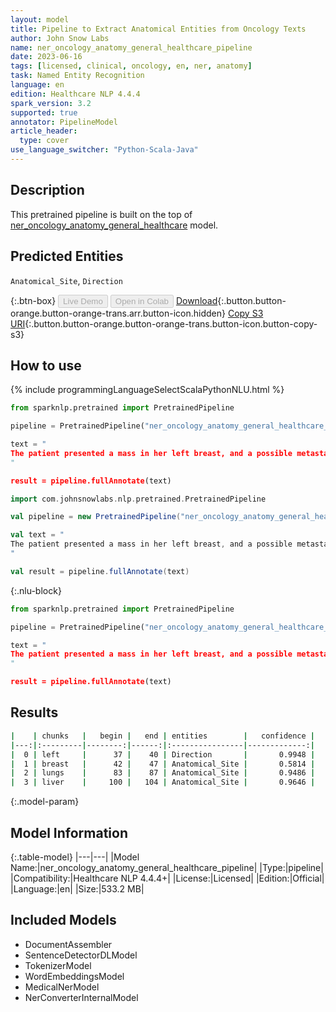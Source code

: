 ```yaml
---
layout: model
title: Pipeline to Extract Anatomical Entities from Oncology Texts
author: John Snow Labs
name: ner_oncology_anatomy_general_healthcare_pipeline
date: 2023-06-16
tags: [licensed, clinical, oncology, en, ner, anatomy]
task: Named Entity Recognition
language: en
edition: Healthcare NLP 4.4.4
spark_version: 3.2
supported: true
annotator: PipelineModel
article_header:
  type: cover
use_language_switcher: "Python-Scala-Java"
---
```


## Description

This pretrained pipeline is built on the top of [ner_oncology_anatomy_general_healthcare](https://nlp.johnsnowlabs.com/2023/01/11/ner_oncology_anatomy_general_healthcare_en.html) model.

## Predicted Entities

`Anatomical_Site`, `Direction`



{:.btn-box}
<button class="button button-orange" disabled>Live Demo</button>
<button class="button button-orange" disabled>Open in Colab</button>
[Download](https://s3.amazonaws.com/auxdata.johnsnowlabs.com/clinical/models/ner_oncology_anatomy_general_healthcare_pipeline_en_4.4.4_3.2_1686957534630.zip){:.button.button-orange.button-orange-trans.arr.button-icon.hidden}
[Copy S3 URI](s3://auxdata.johnsnowlabs.com/clinical/models/ner_oncology_anatomy_general_healthcare_pipeline_en_4.4.4_3.2_1686957534630.zip){:.button.button-orange.button-orange-trans.button-icon.button-copy-s3}

## How to use



<div class="tabs-box" markdown="1">
{% include programmingLanguageSelectScalaPythonNLU.html %}

```python
from sparknlp.pretrained import PretrainedPipeline

pipeline = PretrainedPipeline("ner_oncology_anatomy_general_healthcare_pipeline", "en", "clinical/models")

text = "
The patient presented a mass in her left breast, and a possible metastasis in her lungs and in her liver.
"

result = pipeline.fullAnnotate(text)
```
```scala
import com.johnsnowlabs.nlp.pretrained.PretrainedPipeline

val pipeline = new PretrainedPipeline("ner_oncology_anatomy_general_healthcare_pipeline", "en", "clinical/models")

val text = "
The patient presented a mass in her left breast, and a possible metastasis in her lungs and in her liver.
"

val result = pipeline.fullAnnotate(text)
```

{:.nlu-block}
```python
from sparknlp.pretrained import PretrainedPipeline

pipeline = PretrainedPipeline("ner_oncology_anatomy_general_healthcare_pipeline", "en", "clinical/models")

text = "
The patient presented a mass in her left breast, and a possible metastasis in her lungs and in her liver.
"

result = pipeline.fullAnnotate(text)
```
</div>

## Results

```bash
|    | chunks   |   begin |   end | entities        |   confidence |
|---:|:---------|--------:|------:|:----------------|-------------:|
|  0 | left     |      37 |    40 | Direction       |       0.9948 |
|  1 | breast   |      42 |    47 | Anatomical_Site |       0.5814 |
|  2 | lungs    |      83 |    87 | Anatomical_Site |       0.9486 |
|  3 | liver    |     100 |   104 | Anatomical_Site |       0.9646 |
```

{:.model-param}
## Model Information

{:.table-model}
|---|---|
|Model Name:|ner_oncology_anatomy_general_healthcare_pipeline|
|Type:|pipeline|
|Compatibility:|Healthcare NLP 4.4.4+|
|License:|Licensed|
|Edition:|Official|
|Language:|en|
|Size:|533.2 MB|

## Included Models

- DocumentAssembler
- SentenceDetectorDLModel
- TokenizerModel
- WordEmbeddingsModel
- MedicalNerModel
- NerConverterInternalModel